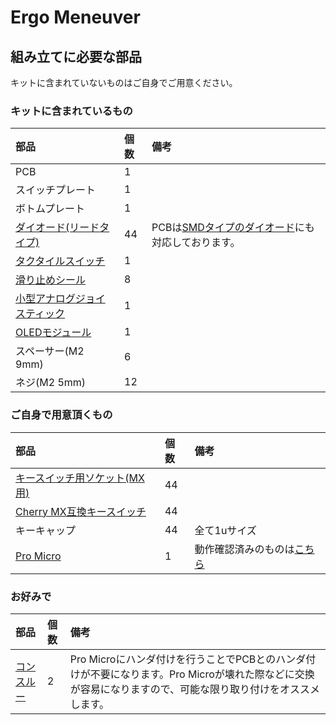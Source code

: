 # Ergo Meneuver

## 組み立てに必要な部品

キットに含まれていないものはご自身でご用意ください。  

### キットに含まれているもの
|部品|個数|備考|
|:--|:--|:--|
|PCB|1||
|スイッチプレート|1||
|ボトムプレート|1||
|[ダイオード(リードタイプ)](https://shop.yushakobo.jp/products/a0800di-01-100)|44|PCBは[SMDタイプのダイオード](https://shop.yushakobo.jp/collections/all-keyboard-parts/products/a0800di-02-100)にも対応しております。|
|[タクタイルスイッチ](https://shop.yushakobo.jp/products/a0800ts-01-1)|1||
|[滑り止めシール](https://shop.yushakobo.jp/products/a0800ur-01-6?_pos=1&_sid=6f6f85716&_ss=r)|8||
|[小型アナログジョイスティック](https://www.switch-science.com/products/2892)|1||
|[OLEDモジュール](https://shop.yushakobo.jp/products/oled)|1||
|スペーサー(M2 9mm)|6||
|ネジ(M2 5mm)|12||


### ご自身で用意頂くもの
|部品|個数|備考|
|:--|:--|:--|
|[キースイッチ用ソケット(MX用)](https://shop.yushakobo.jp/products/a01ps)|44||
|[Cherry MX互換キースイッチ](https://shop.yushakobo.jp/collections/all-switches)|44||
|キーキャップ|44|全て1uサイズ|
|[Pro Micro](https://talpkeyboard.net/?category_id=59e2ad48c8f22c3720001301)|1|動作確認済みのものは[こちら](https://talpkeyboard.net/items/62e24e6f8a0bd07fe2d38137)|

### お好みで
|部品|個数|備考|
|:--|:--|:--|
|[コンスルー](https://talpkeyboard.net/?category_id=5e451917cf327f255e6ae3ba)|2|Pro Microにハンダ付けを行うことでPCBとのハンダ付けが不要になります。Pro Microが壊れた際などに交換が容易になりますので、可能な限り取り付けをオススメします。|
